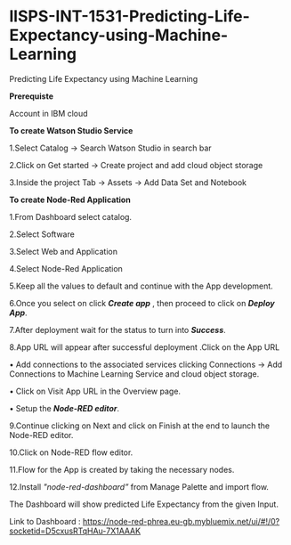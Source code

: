 # llSPS-INT-1531-Predicting-Life-Expectancy-using-Machine-Learning
Predicting Life Expectancy using Machine Learning

 **Prerequiste**

  Account in IBM cloud 

**To create Watson Studio Service**

1.Select Catalog -> Search Watson Studio in search bar

2.Click on Get started -> Create project and add cloud object storage
 
3.Inside the project Tab -> Assets -> Add Data Set and Notebook
 
**To create Node-Red Application**

1.From Dashboard select catalog.

2.Select Software

3.Select Web and Application

4.Select Node-Red Application 
 
5.Keep all the values to default and continue with the App development.

6.Once you select on click ***Create app*** , then proceed to click on ***Deploy App***.

7.After deployment wait for the status to turn into ***Success***.
  
8.App URL will appear after successful deployment .Click on the App URL 

•	Add connections to the associated services clicking Connections -> Add Connections to Machine Learning Service and cloud object storage.

•	Click on Visit App URL in the Overview page.

•	Setup the ***Node-RED editor***.
 
9.Continue clicking on Next and click on Finish at the end to launch the Node-RED editor.
  
10.Click on Node-RED flow editor.

11.Flow for the App is created by taking the necessary nodes.

12.Install _"node-red-dashboard”_ from Manage Palette and import flow.
 
 
 The Dashboard will show predicted Life Expectancy from the given Input.
 
 
 Link to Dashboard : https://node-red-phrea.eu-gb.mybluemix.net/ui/#!/0?socketid=D5cxusRTqHAu-7X1AAAK
